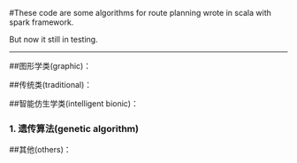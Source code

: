 


#These code are some algorithms for route planning wrote in scala with spark framework.

But now it still in testing.

---



##图形学类(graphic)：



##传统类(traditional)：



##智能仿生学类(intelligent bionic)：

### 1. 遗传算法(genetic algorithm)





##其他(others)：


